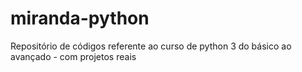 # miranda-python
Repositório de códigos referente ao curso de python 3 do básico ao avançado - com projetos reais
